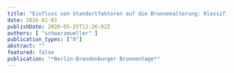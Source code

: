 ```yaml
---
title: "Einfluss von Standortfaktoren auf die Brunnenalterung: Klassifizierung der Berliner Brunnen und Quantifizierung ihres Alterungspotentials"
date: 2016-01-01
publishDate: 2020-05-25T12:26:02Z
authors: [ "schwarzmueller" ]
publication_types: ["0"]
abstract: ""
featured: false
publication: "*Berlin-Brandenburger Brunnentage*"
---
```



